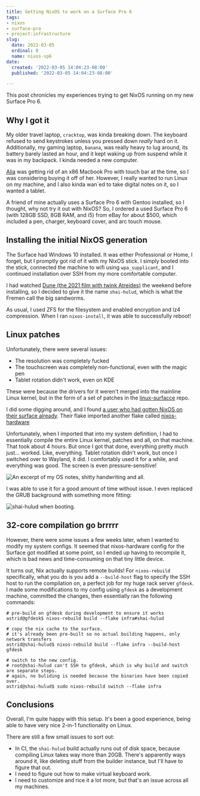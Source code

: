 ```yaml
---
title: Getting NixOS to work on a Surface Pro 6
tags:
- nixos
- surface-pro
- project:infrastructure
slug:
  date: 2022-03-05
  ordinal: 0
  name: nixos-sp6
date:
  created: '2022-03-05 14:04:23-08:00'
  published: '2022-03-05 14:04:23-08:00'

---
```


This post chronicles my experiences trying to get NixOS running on my new
Surface Pro 6.

## Why I got it

My older travel laptop, `cracktop`, was kinda breaking down. The keyboard
refused to send keystrokes unless you pressed down _really_ hard on it.
Additionally, my gaming laptop, `banana`, was really heavy to lug around, its
battery barely lasted an hour, and it kept waking up from suspend while it was
in my backpack. I kinda needed a new computer.

[Alia](https://alescoulie.github.io/) was getting rid of an x86 Macbook Pro with
touch bar at the time, so I was considering buying it off of her. However, I
really wanted to run Linux on my machine, and I also kinda wan`ed to take
digital notes on it, so I wanted a tablet.

A friend of mine actually uses a Surface Pro 6 with Gentoo installed, so I
thought, why not try it out with NixOS? So, I ordered a used Surface Pro 6 (with
128GB SSD, 8GB RAM, and i5) from eBay for about $500, which included a pen,
charger, keyboard cover, and arc touch mouse.

## Installing the initial NixOS generation

The Surface had Windows 10 installed. It was either Professional or Home, I
forget, but I promptly got rid of it with my NixOS stick. I simply booted into
the stick, connected the machine to wifi using `wpa_supplicant`, and I continued
installation over SSH from my more comfortable computer.

I had watched
[Dune (the 2021 film with twink Atreides)](<https://en.wikipedia.org/wiki/Dune_(2021_film)>)
the weekend before installing, so I decided to give it the name `shai-hulud`,
which is what the Fremen call the big sandworms.

As usual, I used ZFS for the filesystem and enabled encryption and lz4
compression. When I ran `nixos-install`, it was able to successfully reboot!

## Linux patches

Unfortunately, there were several issues:

- The resolution was completely fucked
- The touchscreen was completely non-functional, even with the magic pen
- Tablet rotation didn't work, even on KDE

These were because the drivers for it weren't merged into the mainline Linux
kernel, but in the form of a set of patches in the
[linux-surfacce](https://github.com/linux-surface/linux-surface) repo.

I did some digging around, and I found
[a user who had gotten NixOS on their surface already](https://git.polynom.me/PapaTutuWawa/nixos-config).
Their flake imported another flake called
[nixos-hardware](https://github.com/NixOS/nixos-hardware/tree/master/microsoft/surface)

Unfortunately, when I imported that into my system definition, I had to
essentially compile the entire Linux kernel, patches and all, on that machine.
That took about 4 hours. But once I got that done, everything pretty much
just... worked. Like, everything. Tablet rotation didn't work, but once I
switched over to Wayland, it did. I comfortably used it for a while, and
everything was good. The screen is even pressure-sensitive!

![An excerpt of my OS notes, shitty handwriting and all.](https://s3.us-west-000.backblazeb2.com/nyaabucket/49606bd0bd6e8aff9a403e2c6badd7cfd00cd475024257717bcd758e09406b85/os-notes.png)

I was able to use it for a good amount of time without issue. I even replaced
the GRUB background with something more fitting:

![shai-hulud when booting.](https://s3.us-west-000.backblazeb2.com/nyaabucket/e798c4a2fbea09b4c322326a9924a30c941eb504745888cadbe69047db6e8b7a/grub-bg.jpg)

## 32-core compilation go brrrrr

However, there were some issues a few weeks later, when I wanted to modify my
system configs. It seemed that nixos-hardware config for the Surface got
modified at some point, so I ended up having to recompile it, which is bad news
and time-consuming on that tiny little device.

It turns out, Nix actually supports remote builds! For `nixos-rebuild`
specifically, what you do is you add a `--build-host` flag to specify the SSH
host to run the compilation on, a perfect job for my huge rack server `gfdesk`.
I made some modifications to my config using `gfdesk` as a development machine,
committed the changes, then essentially ran the following commands:

```
# pre-build on gfdesk during development to ensure it works
astrid@gfdesk$ nixos-rebuild build --flake infra#shai-hulud

# copy the nix cache to the surface.
# it's already been pre-built so no actual building happens, only network transfers
astrid@shai-hulud$ nixos-rebuild build --flake infra --build-host gfdesk

# switch to the new config.
# root@shai-hulud can't SSH to gfdesk, which is why build and switch are separate steps.
# again, no buliding is needed because the binaries have been copied over.
astrid@shai-hulud$ sudo nixos-rebuild switch --flake infra
```

## Conclusions

Overall, I'm quite happy with this setup. It's been a good experience, being
able to have very nice 2-in-1 functionality on Linux.

There are still a few small issues to sort out:

- In CI, the `shai-hulud` build actually runs out of disk space, because
  compiling Linux takes way more than 20GB. There's apparently ways around it,
  like deleting stuff from the builder instance, but I'll have to figure that
  out.
- I need to figure out how to make virtual keyboard work.
- I need to customize and rice it a lot more, but that's an issue across all my
  machines.